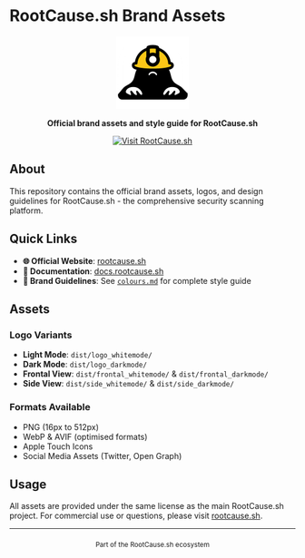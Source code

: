 # RootCause.sh Brand Assets

<div align="center">
  <img src="dist/logo_whitemode/icon-512x512.png" alt="RootCause.sh Logo" width="128" height="128">
  
  **Official brand assets and style guide for RootCause.sh**
  
  [![Visit RootCause.sh](https://img.shields.io/badge/Visit-rootcause.sh-FFD700?style=for-the-badge&logo=web&logoColor=000000)](https://rootcause.sh)
</div>

## About

This repository contains the official brand assets, logos, and design guidelines for RootCause.sh - the comprehensive security scanning platform.

## Quick Links

- **🌐 Official Website**: [rootcause.sh](https://rootcause.sh)
- **📖 Documentation**: [docs.rootcause.sh](https://docs.rootcause.sh)
- **🎨 Brand Guidelines**: See [`colours.md`](./colours.md) for complete style guide

## Assets

### Logo Variants
- **Light Mode**: `dist/logo_whitemode/`
- **Dark Mode**: `dist/logo_darkmode/`
- **Frontal View**: `dist/frontal_whitemode/` & `dist/frontal_darkmode/`
- **Side View**: `dist/side_whitemode/` & `dist/side_darkmode/`

### Formats Available
- PNG (16px to 512px)
- WebP & AVIF (optimised formats)
- Apple Touch Icons
- Social Media Assets (Twitter, Open Graph)

## Usage

All assets are provided under the same license as the main RootCause.sh project. For commercial use or questions, please visit [rootcause.sh](https://rootcause.sh).

---

<div align="center">
  <sub>Part of the RootCause.sh ecosystem</sub>
</div>
